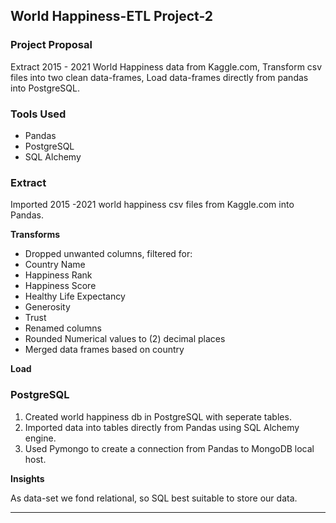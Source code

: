 ## World Happiness-ETL Project-2

### Project Proposal

Extract 2015 - 2021 World Happiness data from Kaggle.com, Transform csv files into two clean data-frames, Load data-frames directly from pandas into PostgreSQL.

### Tools Used

* Pandas
* PostgreSQL
* SQL Alchemy


### Extract 

Imported 2015 -2021 world happiness csv files from Kaggle.com into Pandas.

**Transforms**

*	Dropped unwanted columns, filtered for:
*	Country Name
*	Happiness Rank
*	Happiness Score
*	Healthy Life Expectancy
*	Generosity
*	Trust
*	Renamed columns 
*	Rounded Numerical values to (2) decimal places
*	Merged data frames based on country

**Load**


### PostgreSQL

1.	Created world happiness db in PostgreSQL with seperate tables.
2.	Imported data into tables directly from Pandas using SQL Alchemy engine.
1.	Used Pymongo to create a connection from Pandas to MongoDB local host.

**Insights**

As data-set we fond relational, so SQL best suitable to store our data.

- - -


